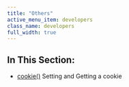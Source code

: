 ```yaml
---
title: "Others"
active_menu_item: developers
class_name: developers
full_width: true
---
```



## In This Section:

 - [cookie()](/developers/user-guide/scripting-apis/client-api/others/cookie)
    Setting and Getting a cookie
